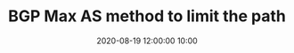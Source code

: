 ---
layout: default
title: BGP Max AS method to limit the path
date: 2020-08-19 12:00:00 10:00
published: 2020-08-11 23:00:00 +0800
comments: false
categories: networking
tags: 
  - bgp
  - routing
  - networking
---